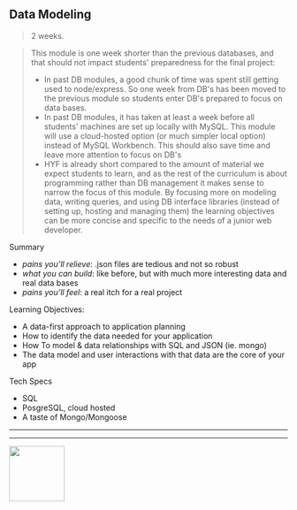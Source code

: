 ## Data Modeling

> 2 weeks.

> This module is one week shorter than the previous databases, and that should not impact students' preparedness for the final project:
> * In past DB modules, a good chunk of time was spent still getting used to node/express.  So one week from DB's has been moved to the previous module so students enter DB's prepared to focus on data bases.
> * In past DB modules, it has taken at least a week before all students' machines are set up locally with MySQL.  This module will use a cloud-hosted option (or much simpler local option) instead of MySQL Workbench.  This should also save time and leave more attention to focus on DB's
> * HYF is already short compared to the amount of material we expect students to learn, and as the rest of the curriculum is about programming rather than DB management it makes sense to narrow the focus of this module.  By focusing more on modeling data, writing queries, and using DB interface libraries (instead of setting up, hosting and managing them) the learning objectives can be more concise and specific to the needs of a junior web developer.


Summary
* _pains you’ll relieve_: .json files are tedious and not so robust
* _what you can build_: like before, but with much more interesting data and real data bases
* _pains you’ll feel_: a real itch for a real project


Learning Objectives:
* A data-first approach to application planning
* How to identify the data needed for your application
* How To model & data relationships with SQL and JSON (ie. mongo)
* The data model and user interactions with that data are the core of your app


Tech Specs
* SQL
* PosgreSQL, cloud hosted
* A taste of Mongo/Mongoose



<hr>
<hr>
<a href="https://hackyourfuture.be" target="_blank"><img
    src="https://user-images.githubusercontent.com/18554853/63941625-4c7c3d00-ca6c-11e9-9a76-8d5e3632fe70.jpg"
    width="100" height="100"></a>
